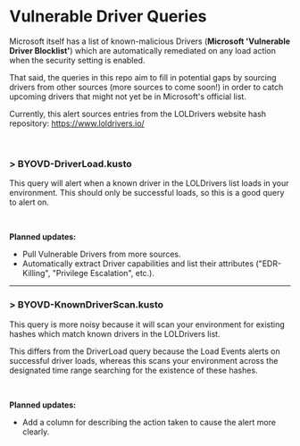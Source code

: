 # Vulnerable Driver Queries

Microsoft itself has a list of known-malicious Drivers (**Microsoft 'Vulnerable Driver Blocklist'**) which are automatically remediated on any load action when the security setting is enabled.

That said, the queries in this repo aim to fill in potential gaps by sourcing drivers from other sources (more sources to come soon!) in order to catch upcoming drivers that might not yet be in Microsoft's official list. 

Currently, this alert sources entries from the LOLDrivers website hash repository: https://www.loldrivers.io/ 

&nbsp;

### > BYOVD-DriverLoad.kusto
This query will alert when a known driver in the LOLDrivers list loads in your environment. This should only be successful loads, so this is a good query to alert on.

&nbsp;

**Planned updates:**
- Pull Vulnerable Drivers from more sources.
- Automatically extract Driver capabilities and list their attributes ("EDR-Killing", "Privilege Escalation", etc.).

---

### > BYOVD-KnownDriverScan.kusto
This query is more noisy because it will scan your environment for existing hashes which match known drivers in the LOLDrivers list. 

This differs from the DriverLoad query because the Load Events alerts on successful driver loads, whereas this scans your environment across the designated time range searching for the existence of these hashes. 

&nbsp;

**Planned updates:**
- Add a column for describing the action taken to cause the alert more clearly.
